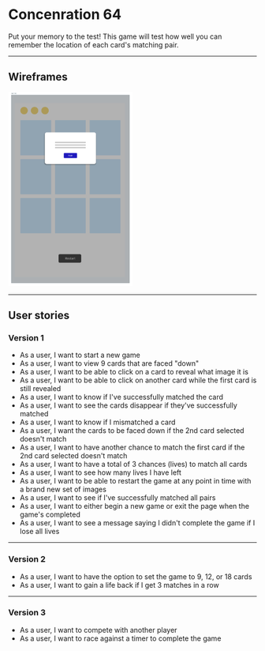 # Concenration 64

Put your memory to the test! This game will test how well you can remember the location of each card's matching pair.

---

## Wireframes
<img src="/images/step%201%20-%20intro.jpg" width="50%" height="50%">
<!-- ![Beginning game](/images/step%201%20-%20intro.jpg "Start game") -->


---

## User stories

### Version 1

- As a user, I want to start a new game
- As a user, I want to view 9 cards that are faced "down"
- As a user, I want to be able to click on a card to reveal what image it is
- As a user, I want to be able to click on another card while the first card is still revealed
- As a user, I want to know if I've successfully matched the card
- As a user, I want to see the cards disappear if they've successfully matched
- As a user, I want to know if I mismatched a card 
- As a user, I want the cards to be faced down if the 2nd card selected doesn't match
- As a user, I want to have another chance to match the first card if the 2nd card selected doesn't match
- As a user, I want to have a total of 3 chances (lives) to match all cards
- As a user, I want to see how many lives I have left
- As a user, I want to be able to restart the game at any point in time with a brand new set of images
- As a user, I want to see if I've successfully matched all pairs
- As a user, I want to either begin a new game or exit the page when the game's completed
- As a user, I want to see a message saying I didn't complete the game if I lose all lives

---

### Version 2

- As a user, I want to have the option to set the game to 9, 12, or 18 cards
- As a user, I want to gain a life back if I get 3 matches in a row

---

### Version 3
- As a user, I want to compete with another player
- As a user, I want to race against a timer to complete the game